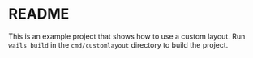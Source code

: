 # README

This is an example project that shows how to use a custom layout.
Run `wails build` in the `cmd/customlayout` directory to build the project.
